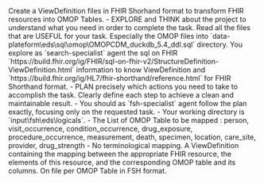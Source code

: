 <goal>
Create a ViewDefinition files in FHIR Shorhand format to transform FHIR resources into OMOP Tables.
</goal>

<instructions>
- EXPLORE and THINK about the project to understand what you need in order to complete the task. Read all the files that are USEFUL for your task. Especially the OMOP files into `data-plateform\eds\sql\omop\OMOPCDM_duckdb_5.4_ddl.sql` directory. You explore as `search-specialist` agent the sql on FHIR `https://build.fhir.org/ig/FHIR/sql-on-fhir-v2/StructureDefinition-ViewDefinition.html` information to know ViewDefinition and `https://build.fhir.org/ig/HL7/fhir-shorthand/reference.html` for FHIR Shorthand format.
- PLAN precisely which actions you need to take to accomplish the task. Clearly define each step to achieve a clean and maintainable result.
- You should as `fsh-specialist` agent follow the plan exactly, focusing only on the requested task.
</instructions>

<recommandations>
- Your working directory is `input\fsh\eds\logicals`.
- The List of OMOP Table to be mapped : person, visit_occurrence, condition_occurrence, drug_exposure, procedure_occurrence, measurement, death, specimen, location, care_site, provider, drug_strength
- No terminological mapping.
</recommandations>

<output>
A ViewDefinition containing the mapping between the appropriate FHIR resource, the elements of this resource, and the corresponding OMOP table and its columns. On file per OMOP Table in FSH format.
</output>